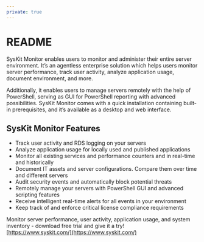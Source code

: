 ```yaml
---
private: true
---
```


# README

SysKit Monitor enables users to monitor and administer their entire server environment. It’s an agentless enterprise solution which helps users monitor server performance, track user activity, analyze application usage, document environment, and more.

Additionally, it enables users to manage servers remotely with the help of PowerShell, serving as GUI for PowerShell reporting with advanced possibilities. SysKit Monitor comes with a quick installation containing built-in prerequisites, and it’s available as a desktop and web interface.

## SysKit Monitor Features

* Track user activity and RDS logging on your servers
* Analyze application usage for locally used and published applications
* Monitor all existing services and performance counters and in real-time and historically
* Document IT assets and server configurations. Compare them over time and different servers
* Audit security events and automatically block potential threats
* Remotely manage your servers with PowerShell GUI and advanced scripting features
* Receive intelligent real-time alerts for all events in your environment
* Keep track of and enforce critical license compliance requirements

Monitor server performance, user activity, application usage, and system inventory - download free trial and give it a try!  
[https://www.syskit.com/](https://www.syskit.com/)

